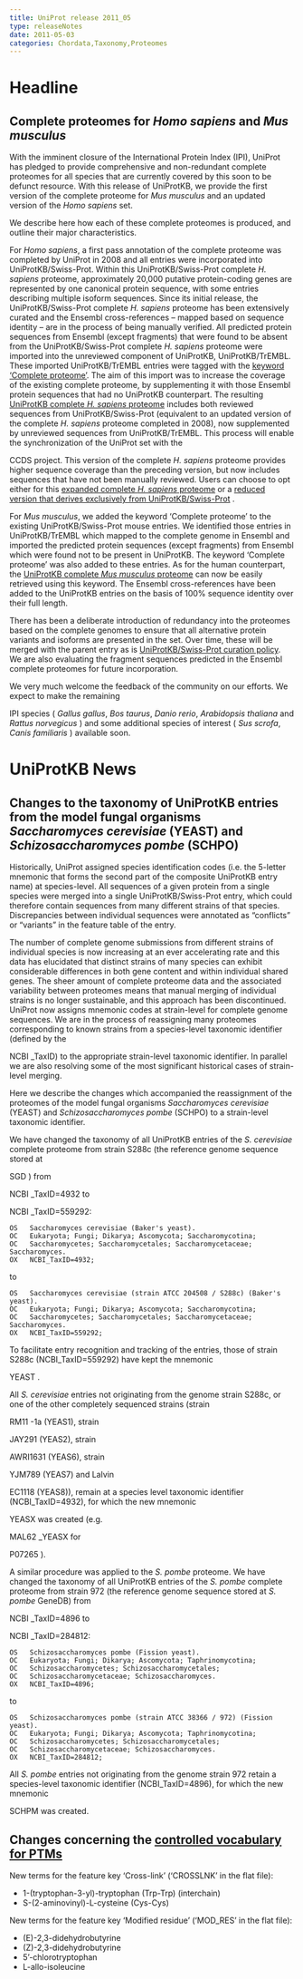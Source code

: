 ```yaml
---
title: UniProt release 2011_05
type: releaseNotes
date: 2011-05-03
categories: Chordata,Taxonomy,Proteomes
---
```


# Headline

## Complete proteomes for _Homo sapiens_ and _Mus musculus_

With the imminent closure of the International Protein Index (IPI), UniProt has pledged to provide comprehensive and non-redundant complete proteomes for all species that are currently covered by this soon to be defunct resource. With this release of UniProtKB, we provide the first version of the complete proteome for _Mus musculus_ and an updated version of the _Homo sapiens_ set.

We describe here how each of these complete proteomes is produced, and outline their major characteristics.

For _Homo sapiens_, a first pass annotation of the complete proteome was completed by UniProt in 2008 and all entries were incorporated into UniProtKB/Swiss-Prot. Within this UniProtKB/Swiss-Prot complete _H. sapiens_ proteome, approximately 20,000 putative protein-coding genes are represented by one canonical protein sequence, with some entries describing multiple isoform sequences. Since its initial release, the UniProtKB/Swiss-Prot complete _H. sapiens_ proteome has been extensively curated and the Ensembl cross-references – mapped based on sequence identity – are in the process of being manually verified. All predicted protein sequences from Ensembl (except fragments) that were found to be absent from the UniProtKB/Swiss-Prot complete _H. sapiens_ proteome were imported into the unreviewed component of UniProtKB, UniProtKB/TrEMBL. These imported UniProtKB/TrEMBL entries were tagged with the [keyword ‘Complete proteome’](https://www.uniprot.org/keywords/KW-0181). The aim of this import was to increase the coverage of the existing complete proteome, by supplementing it with those Ensembl protein sequences that had no UniProtKB counterpart. The resulting [UniProtKB complete _H. sapiens_ proteome](http://www.uniprot.org/uniprotkb?query=organism_id:9606+keyword:KW-0181) includes both reviewed sequences from UniProtKB/Swiss-Prot (equivalent to an updated version of the complete _H. sapiens_ proteome completed in 2008), now supplemented by unreviewed sequences from UniProtKB/TrEMBL. This process will enable the synchronization of the UniProt set with the

CCDS project. This version of the complete _H. sapiens_ proteome provides higher sequence coverage than the preceding version, but now includes sequences that have not been manually reviewed. Users can choose to opt either for this [expanded complete _H. sapiens_ proteome](https://www.uniprot.org/uniprotkb?query=organism_id:9606+keyword:KW-0181) or a [reduced version that derives exclusively from UniProtKB/Swiss-Prot](http://www.uniprot.org/uniprotkb?query=organism_id:9606+keyword:KW-0181+reviewed:true) .

For _Mus musculus_, we added the keyword ‘Complete proteome’ to the existing UniProtKB/Swiss-Prot mouse entries. We identified those entries in UniProtKB/TrEMBL which mapped to the complete genome in Ensembl and imported the predicted protein sequences (except fragments) from Ensembl which were found not to be present in UniProtKB. The keyword ‘Complete proteome’ was also added to these entries. As for the human counterpart, the [UniProtKB complete _Mus musculus_ proteome](https://www.uniprot.org/uniprotkb?query=taxonomy_id:10090+keyword:KW-0181) can now be easily retrieved using this keyword. The Ensembl cross-references have been added to the UniProtKB entries on the basis of 100% sequence identity over their full length.

There has been a deliberate introduction of redundancy into the proteomes based on the complete genomes to ensure that all alternative protein variants and isoforms are presented in the set. Over time, these will be merged with the parent entry as is [UniProtKB/Swiss-Prot curation policy](https://www.uniprot.org/help/redundancy). We are also evaluating the fragment sequences predicted in the Ensembl complete proteomes for future incorporation.

We very much welcome the feedback of the community on our efforts. We expect to make the remaining

IPI species ( _Gallus gallus_, _Bos taurus_, _Danio rerio_, _Arabidopsis thaliana_ and _Rattus norvegicus_ ) and some additional species of interest ( _Sus scrofa_, _Canis familiaris_ ) available soon.

# UniProtKB News

## Changes to the taxonomy of UniProtKB entries from the model fungal organisms _Saccharomyces cerevisiae_ (YEAST) and _Schizosaccharomyces pombe_ (SCHPO)

Historically, UniProt assigned species identification codes (i.e. the 5-letter mnemonic that forms the second part of the composite UniProtKB entry name) at species-level. All sequences of a given protein from a single species were merged into a single UniProtKB/Swiss-Prot entry, which could therefore contain sequences from many different strains of that species. Discrepancies between individual sequences were annotated as “conflicts” or “variants” in the feature table of the entry.

The number of complete genome submissions from different strains of individual species is now increasing at an ever accelerating rate and this data has elucidated that distinct strains of many species can exhibit considerable differences in both gene content and within individual shared genes. The sheer amount of complete proteome data and the associated variability between proteomes means that manual merging of individual strains is no longer sustainable, and this approach has been discontinued. UniProt now assigns mnemonic codes at strain-level for complete genome sequences. We are in the process of reassigning many proteomes corresponding to known strains from a species-level taxonomic identifier (defined by the

NCBI \_TaxID) to the appropriate strain-level taxonomic identifier. In parallel we are also resolving some of the most significant historical cases of strain-level merging.

Here we describe the changes which accompanied the reassignment of the proteomes of the model fungal organisms _Saccharomyces cerevisiae_ (YEAST) and _Schizosaccharomyces pombe_ (SCHPO) to a strain-level taxonomic identifier.

We have changed the taxonomy of all UniProtKB entries of the _S. cerevisiae_ complete proteome from strain S288c (the reference genome sequence stored at

SGD ) from

NCBI \_TaxID=4932 to

NCBI \_TaxID=559292:

    OS   Saccharomyces cerevisiae (Baker's yeast).
    OC   Eukaryota; Fungi; Dikarya; Ascomycota; Saccharomycotina;
    OC   Saccharomycetes; Saccharomycetales; Saccharomycetaceae; Saccharomyces.
    OX   NCBI_TaxID=4932;

to

    OS   Saccharomyces cerevisiae (strain ATCC 204508 / S288c) (Baker's yeast).
    OC   Eukaryota; Fungi; Dikarya; Ascomycota; Saccharomycotina;
    OC   Saccharomycetes; Saccharomycetales; Saccharomycetaceae; Saccharomyces.
    OX   NCBI_TaxID=559292;

To facilitate entry recognition and tracking of the entries, those of strain S288c (NCBI_TaxID=559292) have kept the mnemonic

YEAST .

All _S. cerevisiae_ entries not originating from the genome strain S288c, or one of the other completely sequenced strains (strain

RM11 -1a (YEAS1), strain

JAY291 (YEAS2), strain

AWRI1631 (YEAS6), strain

YJM789 (YEAS7) and Lalvin

EC1118 (YEAS8)), remain at a species level taxonomic identifier (NCBI_TaxID=4932), for which the new mnemonic

YEASX was created (e.g.

MAL62 \_YEASX for

P07265 ).

A similar procedure was applied to the _S. pombe_ proteome. We have changed the taxonomy of all UniProtKB entries of the _S. pombe_ complete proteome from strain 972 (the reference genome sequence stored at _S. pombe_ GeneDB) from

NCBI \_TaxID=4896 to

NCBI \_TaxID=284812:

    OS   Schizosaccharomyces pombe (Fission yeast).
    OC   Eukaryota; Fungi; Dikarya; Ascomycota; Taphrinomycotina;
    OC   Schizosaccharomycetes; Schizosaccharomycetales;
    OC   Schizosaccharomycetaceae; Schizosaccharomyces.
    OX   NCBI_TaxID=4896;

to

    OS   Schizosaccharomyces pombe (strain ATCC 38366 / 972) (Fission yeast).
    OC   Eukaryota; Fungi; Dikarya; Ascomycota; Taphrinomycotina;
    OC   Schizosaccharomycetes; Schizosaccharomycetales;
    OC   Schizosaccharomycetaceae; Schizosaccharomyces.
    OX   NCBI_TaxID=284812;

All _S. pombe_ entries not originating from the genome strain 972 retain a species-level taxonomic identifier (NCBI_TaxID=4896), for which the new mnemonic

SCHPM was created.

## Changes concerning the [controlled vocabulary for PTMs](https://ftp.uniprot.org/pub/databases/uniprot/current_release/knowledgebase/complete/docs/ptmlist)

New terms for the feature key ‘Cross-link’ (‘CROSSLNK’ in the flat file):

- 1-(tryptophan-3-yl)-tryptophan (Trp-Trp) (interchain)
- S-(2-aminovinyl)-L-cysteine (Cys-Cys)

New terms for the feature key ‘Modified residue’ (‘MOD_RES’ in the flat file):

- (E)-2,3-didehydrobutyrine
- (Z)-2,3-didehydrobutyrine
- 5’-chlorotryptophan
- L-allo-isoleucine
